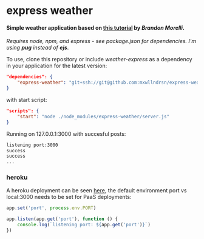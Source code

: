 express weather
==============

#### Simple weather application based on [this tutorial](https://codeburst.io/build-a-weather-website-in-30-minutes-with-node-js-express-openweather-a317f904897b) by *Brandon Morelli*.

*Requires node, npm, and express - see package.json for dependencies. I'm using **pug** instead of **ejs***.

To use, clone this repository or include *weather-express* as a dependency in your application for the latest version:

```json
"dependencies": {
	"express-weather": "git+ssh://git@github.com:mxwllndrsn/express-weather.git"
}
```

with start script:

```json
"scripts": {
	"start": "node ./node_modules/express-weather/server.js"
}
```

Running on 127.0.0.1:3000 with succesful posts:

```bash
listening port:3000
success
success
...
```

### heroku

A heroku deployment can be seen [here](http://mxwllndrsn-express-weather.herokuapp.com), the default environment port vs local:3000 needs to be set for PaaS deployments:

```javascript
app.set('port', process.env.PORT)

app.listen(app.get('port'), function () {
	console.log(`listening port: ${app.get('port')}`)
})
```
